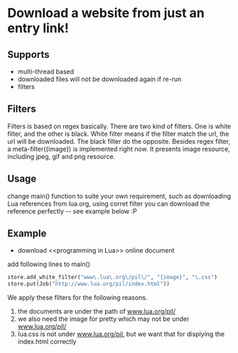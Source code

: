 # Download a website from just an entry link!


## Supports

* multi-thread based
* downloaded files will not be downloaded again if re-run
* filters

## Filters

Filters is based on regex basically. 
There are two kind of filters. One is white filter, and the other is black.
White filter means if the filter match the url, the url will be downloaded. The black filter do the opposite.
Besides regex filter, a meta-filter({image}) is implemented right now. It presents image resource, including jpeg,
gif and png resource.


## Usage

change main() function to suite your own requirement, such as downloading Lua references from lua.org, 
using corret filter you can download the reference perfectly -- see example below :P

## Example

* download \<\<programming in Lua\>\> online document

add following lines to main()

```python
store.add_white_filter("www\.lua\.org\/pil\/", "{image}", "\.css")
store.put(Job("http://www.lua.org/pil/index.html"))
```

We apply these filters for the following reasons.

1. the documents are under the path of www.lua.org/pil/
1. we also need the image for pretty which may not be under www.lua.org/pil/
1. lua.css is not under www.lua.org/pil, but we want that for displying the index.html correctly
